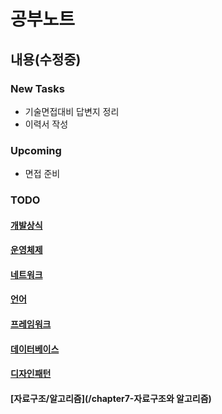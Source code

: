 # 공부노트

## **내용(수정중)**

### **New Tasks**

- 기술면접대비 답변지 정리
- 이력서 작성

### U**pcoming**

- 면접 준비

### **TODO**

#### [개발상식](/chapter1-개발상식)

#### [운영체제](/chapter2-운영체제)

#### [네트워크](/chapter3-네트워크)

#### [언어](/chapter4.0-언어)

#### [프레임워크](/chapter4.5-프레임워크)

#### [데이터베이스](/chapter5-데이터베이스)

#### [디자인패턴](/chapter6-디자인패턴)

#### [자료구조/알고리즘](/chapter7-자료구조와 알고리즘)
